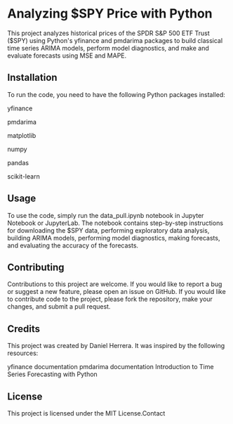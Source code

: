 # Analyzing $SPY Price with Python

This project analyzes historical prices of the SPDR S&P 500 ETF Trust ($SPY) using Python's yfinance and pmdarima packages to build classical time series ARIMA models, perform model diagnostics, and make and evaluate forecasts using MSE and MAPE.

## Installation
To run the code, you need to have the following Python packages installed:

yfinance

pmdarima

matplotlib

numpy

pandas

scikit-learn

## Usage

To use the code, simply run the data_pull.ipynb notebook in Jupyter Notebook or JupyterLab. The notebook contains step-by-step instructions for downloading the $SPY data, performing exploratory data analysis, building ARIMA models, performing model diagnostics, making forecasts, and evaluating the accuracy of the forecasts.

## Contributing

Contributions to this project are welcome. If you would like to report a bug or suggest a new feature, please open an issue on GitHub. If you would like to contribute code to the project, please fork the repository, make your changes, and submit a pull request.

## Credits

This project was created by Daniel Herrera. It was inspired by the following resources:

yfinance documentation
pmdarima documentation
Introduction to Time Series Forecasting with Python

## License
This project is licensed under the MIT License.Contact


